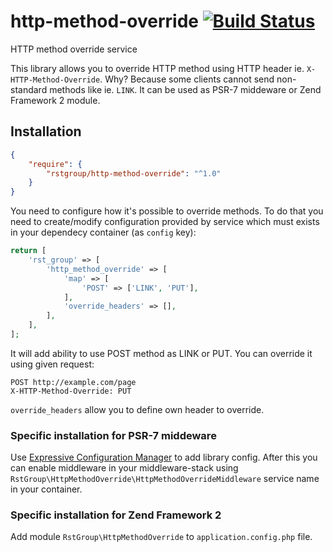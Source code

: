 # http-method-override [![Build Status](https://travis-ci.org/rstgroup/http-method-override.svg?branch=master)](https://travis-ci.org/rstgroup/http-method-override)
HTTP method override service

This library allows you to override HTTP method using HTTP header ie. `X-HTTP-Method-Override`. Why? Because some clients
cannot send non-standard methods like ie. `LINK`. It can be used as PSR-7 middeware or Zend Framework 2 module.

## Installation

```json
{
    "require": {
        "rstgroup/http-method-override": "^1.0"
    }
}
```

You need to configure how it's possible to override methods. To do that you need to create/modify configuration provided
by service which must exists in your dependecy container (as `config` key):

```php
return [
    'rst_group' => [
        'http_method_override' => [
            'map' => [
                'POST' => ['LINK', 'PUT'],
            ],
            'override_headers' => [],
        ],
    ],
];
```

It will add ability to use POST method as LINK or PUT. You can override it using given request:

```
POST http://example.com/page
X-HTTP-Method-Override: PUT
```

`override_headers` allow you to define own header to override.

### Specific installation for PSR-7 middeware

Use [Expressive Configuration Manager](https://github.com/mtymek/expressive-config-manager) to add library config.
After this you can enable middleware in your middleware-stack using `RstGroup\HttpMethodOverride\HttpMethodOverrideMiddleware`
service name in your container.

### Specific installation for Zend Framework 2

Add module `RstGroup\HttpMethodOverride` to `application.config.php` file.
